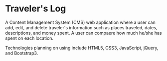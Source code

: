 # Traveler's Log

A Content Management System (CMS) web application where a user can add, edit, and delete traveler's information such as places traveled, dates, descriptions, and money spent. A user can compaere how much he/she has spent on each location.

Technologies planning on using include HTML5, CSS3, JavaScript, jQuery, and Bootstrap3.